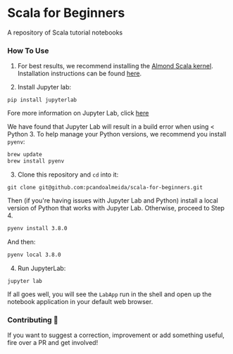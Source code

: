# Scala for Beginners
A repository of Scala tutorial notebooks

### How To Use

1. For best results, we recommend installing the [Almond Scala kernel](https://almond.sh/). Installation instructions can be found [here](https://almond.sh/docs/quick-start-install).


2. Install Jupyter lab:

```
pip install jupyterlab
```
Fore more information on Jupyter Lab, click [here](https://github.com/jupyterlab/jupyterlab)

We have found that Jupyter Lab will result in a build error when using < Python 3. To help manage your Python versions, we recommend you install `pyenv`:

```bash
brew update
brew install pyenv
```

3. Clone this repository and `cd` into it:

```
git clone git@github.com:pcandoalmeida/scala-for-beginners.git
```

Then (if you're having issues with Jupyter Lab and Python) install a local version of Python that works with Jupyter Lab. Otherwise, proceed to Step 4.

```bash
pyenv install 3.8.0
```

And then:

```bash
pyenv local 3.8.0
```

4. Run JupyterLab:

```
jupyter lab
```

If all goes well, you will see the `LabApp` run in the shell and open up the notebook application in your default web browser.

### Contributing 🎉

If you want to suggest a correction, improvement or add something useful, fire over a PR and get involved! 
